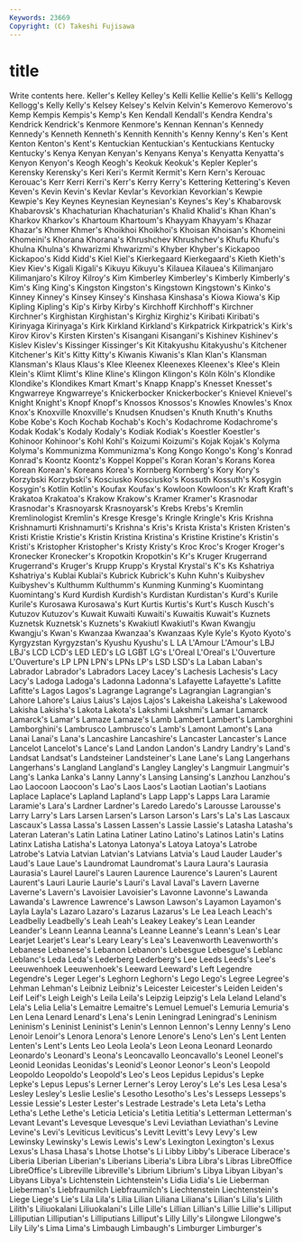 ```yaml
---
Keywords: 23669 
Copyright: (C) Takeshi Fujisawa
---
```


# title

Write contents here.
Keller's Kelley Kelley's Kelli Kellie Kellie's Kelli's
Kellogg Kellogg's Kelly Kelly's Kelsey Kelsey's Kelvin Kelvin's Kemerovo Kemerovo's
Kemp Kempis Kempis's Kemp's Ken Kendall Kendall's Kendra Kendra's Kendrick
Kendrick's Kenmore Kenmore's Kennan Kennan's Kennedy Kennedy's Kenneth Kenneth's Kennith
Kennith's Kenny Kenny's Ken's Kent Kenton Kenton's Kent's Kentuckian Kentuckian's
Kentuckians Kentucky Kentucky's Kenya Kenyan Kenyan's Kenyans Kenya's Kenyatta Kenyatta's
Kenyon Kenyon's Keogh Keogh's Keokuk Keokuk's Kepler Kepler's Kerensky Kerensky's
Keri Keri's Kermit Kermit's Kern Kern's Kerouac Kerouac's Kerr Kerri
Kerri's Kerr's Kerry Kerry's Kettering Kettering's Keven Keven's Kevin Kevin's
Kevlar Kevlar's Kevorkian Kevorkian's Kewpie Kewpie's Key Keynes Keynesian Keynesian's
Keynes's Key's Khabarovsk Khabarovsk's Khachaturian Khachaturian's Khalid Khalid's Khan Khan's
Kharkov Kharkov's Khartoum Khartoum's Khayyam Khayyam's Khazar Khazar's Khmer Khmer's
Khoikhoi Khoikhoi's Khoisan Khoisan's Khomeini Khomeini's Khorana Khorana's Khrushchev Khrushchev's
Khufu Khufu's Khulna Khulna's Khwarizmi Khwarizmi's Khyber Khyber's Kickapoo Kickapoo's
Kidd Kidd's Kiel Kiel's Kierkegaard Kierkegaard's Kieth Kieth's Kiev Kiev's
Kigali Kigali's Kikuyu Kikuyu's Kilauea Kilauea's Kilimanjaro Kilimanjaro's Kilroy Kilroy's
Kim Kimberley Kimberley's Kimberly Kimberly's Kim's King King's Kingston Kingston's
Kingstown Kingstown's Kinko's Kinney Kinney's Kinsey Kinsey's Kinshasa Kinshasa's Kiowa
Kiowa's Kip Kipling Kipling's Kip's Kirby Kirby's Kirchhoff Kirchhoff's Kirchner
Kirchner's Kirghistan Kirghistan's Kirghiz Kirghiz's Kiribati Kiribati's Kirinyaga Kirinyaga's Kirk
Kirkland Kirkland's Kirkpatrick Kirkpatrick's Kirk's Kirov Kirov's Kirsten Kirsten's Kisangani
Kisangani's Kishinev Kishinev's Kislev Kislev's Kissinger Kissinger's Kit Kitakyushu Kitakyushu's
Kitchener Kitchener's Kit's Kitty Kitty's Kiwanis Kiwanis's Klan Klan's Klansman
Klansman's Klaus Klaus's Klee Kleenex Kleenexes Kleenex's Klee's Klein Klein's
Klimt Klimt's Kline Kline's Klingon Klingon's Köln Köln's Klondike Klondike's
Klondikes Kmart Kmart's Knapp Knapp's Knesset Knesset's Kngwarreye Kngwarreye's Knickerbocker
Knickerbocker's Knievel Knievel's Knight Knight's Knopf Knopf's Knossos Knossos's Knowles
Knowles's Knox Knox's Knoxville Knoxville's Knudsen Knudsen's Knuth Knuth's Knuths
Kobe Kobe's Koch Kochab Kochab's Koch's Kodachrome Kodachrome's Kodak Kodak's
Kodaly Kodaly's Kodiak Kodiak's Koestler Koestler's Kohinoor Kohinoor's Kohl Kohl's
Koizumi Koizumi's Kojak Kojak's Kolyma Kolyma's Kommunizma Kommunizma's Kong Kongo
Kongo's Kong's Konrad Konrad's Koontz Koontz's Koppel Koppel's Koran Koran's
Korans Korea Korean Korean's Koreans Korea's Kornberg Kornberg's Kory Kory's
Korzybski Korzybski's Kosciusko Kosciusko's Kossuth Kossuth's Kosygin Kosygin's Kotlin Kotlin's
Koufax Koufax's Kowloon Kowloon's Kr Kraft Kraft's Krakatoa Krakatoa's Krakow
Krakow's Kramer Kramer's Krasnodar Krasnodar's Krasnoyarsk Krasnoyarsk's Krebs Krebs's Kremlin
Kremlinologist Kremlin's Kresge Kresge's Kringle Kringle's Kris Krishna Krishnamurti Krishnamurti's
Krishna's Kris's Krista Krista's Kristen Kristen's Kristi Kristie Kristie's Kristin
Kristina Kristina's Kristine Kristine's Kristin's Kristi's Kristopher Kristopher's Kristy Kristy's
Kroc Kroc's Kroger Kroger's Kronecker Kronecker's Kropotkin Kropotkin's Kr's Kruger
Krugerrand Krugerrand's Kruger's Krupp Krupp's Krystal Krystal's K's Ks Kshatriya
Kshatriya's Kublai Kublai's Kubrick Kubrick's Kuhn Kuhn's Kuibyshev Kuibyshev's Kulthumm
Kulthumm's Kunming Kunming's Kuomintang Kuomintang's Kurd Kurdish Kurdish's Kurdistan Kurdistan's
Kurd's Kurile Kurile's Kurosawa Kurosawa's Kurt Kurtis Kurtis's Kurt's Kusch
Kusch's Kutuzov Kutuzov's Kuwait Kuwaiti Kuwaiti's Kuwaitis Kuwait's Kuznets Kuznetsk
Kuznetsk's Kuznets's Kwakiutl Kwakiutl's Kwan Kwangju Kwangju's Kwan's Kwanzaa Kwanzaa's
Kwanzaas Kyle Kyle's Kyoto Kyoto's Kyrgyzstan Kyrgyzstan's Kyushu Kyushu's L
LA L'Amour L'Amour's LBJ LBJ's LCD LCD's LED LED's LG
LGBT LG's L'Oreal L'Oreal's L'Ouverture L'Ouverture's LP LPN LPN's LPNs
LP's LSD LSD's La Laban Laban's Labrador Labrador's Labradors Lacey
Lacey's Lachesis Lachesis's Lacy Lacy's Ladoga Ladoga's Ladonna Ladonna's Lafayette
Lafayette's Lafitte Lafitte's Lagos Lagos's Lagrange Lagrange's Lagrangian Lagrangian's Lahore
Lahore's Laius Laius's Lajos Lajos's Lakeisha Lakeisha's Lakewood Lakisha Lakisha's
Lakota Lakota's Lakshmi Lakshmi's Lamar Lamarck Lamarck's Lamar's Lamaze Lamaze's
Lamb Lambert Lambert's Lamborghini Lamborghini's Lambrusco Lambrusco's Lamb's Lamont Lamont's
Lana Lanai Lanai's Lana's Lancashire Lancashire's Lancaster Lancaster's Lance Lancelot
Lancelot's Lance's Land Landon Landon's Landry Landry's Land's Landsat Landsat's
Landsteiner Landsteiner's Lane Lane's Lang Langerhans Langerhans's Langland Langland's Langley
Langley's Langmuir Langmuir's Lang's Lanka Lanka's Lanny Lanny's Lansing Lansing's
Lanzhou Lanzhou's Lao Laocoon Laocoon's Lao's Laos Laos's Laotian Laotian's
Laotians Laplace Laplace's Lapland Lapland's Lapp Lapp's Lapps Lara Laramie
Laramie's Lara's Lardner Lardner's Laredo Laredo's Larousse Larousse's Larry Larry's
Lars Larsen Larsen's Larson Larson's Lars's La's Las Lascaux Lascaux's
Lassa Lassa's Lassen Lassen's Lassie Lassie's Latasha Latasha's Lateran Lateran's
Latin Latina Latiner Latino Latino's Latinos Latin's Latins Latinx Latisha
Latisha's Latonya Latonya's Latoya Latoya's Latrobe Latrobe's Latvia Latvian Latvian's
Latvians Latvia's Laud Lauder Lauder's Laud's Laue Laue's Laundromat Laundromat's
Laura Laura's Laurasia Laurasia's Laurel Laurel's Lauren Laurence Laurence's Lauren's
Laurent Laurent's Lauri Laurie Laurie's Lauri's Laval Laval's Lavern Laverne
Laverne's Lavern's Lavoisier Lavoisier's Lavonne Lavonne's Lawanda Lawanda's Lawrence Lawrence's
Lawson Lawson's Layamon Layamon's Layla Layla's Lazaro Lazaro's Lazarus Lazarus's
Le Lea Leach Leach's Leadbelly Leadbelly's Leah Leah's Leakey Leakey's
Lean Leander Leander's Leann Leanna Leanna's Leanne Leanne's Leann's Lean's
Lear Learjet Learjet's Lear's Leary Leary's Lea's Leavenworth Leavenworth's Lebanese
Lebanese's Lebanon Lebanon's Lebesgue Lebesgue's Leblanc Leblanc's Leda Leda's Lederberg
Lederberg's Lee Leeds Leeds's Lee's Leeuwenhoek Leeuwenhoek's Leeward Leeward's Left
Legendre Legendre's Leger Leger's Leghorn Leghorn's Lego Lego's Legree Legree's
Lehman Lehman's Leibniz Leibniz's Leicester Leicester's Leiden Leiden's Leif Leif's
Leigh Leigh's Leila Leila's Leipzig Leipzig's Lela Leland Leland's Lela's
Lelia Lelia's Lemaitre Lemaitre's Lemuel Lemuel's Lemuria Lemuria's Len Lena
Lenard Lenard's Lena's Lenin Leningrad Leningrad's Leninism Leninism's Leninist Leninist's
Lenin's Lennon Lennon's Lenny Lenny's Leno Lenoir Lenoir's Lenora Lenora's
Lenore Lenore's Leno's Len's Lent Lenten Lenten's Lent's Lents Leo
Leola Leola's Leon Leona Leonard Leonardo Leonardo's Leonard's Leona's Leoncavallo
Leoncavallo's Leonel Leonel's Leonid Leonidas Leonidas's Leonid's Leonor Leonor's Leon's
Leopold Leopoldo Leopoldo's Leopold's Leo's Leos Lepidus Lepidus's Lepke Lepke's
Lepus Lepus's Lerner Lerner's Leroy Leroy's Le's Les Lesa Lesa's
Lesley Lesley's Leslie Leslie's Lesotho Lesotho's Les's Lesseps Lesseps's Lessie
Lessie's Lester Lester's Lestrade Lestrade's Leta Leta's Letha Letha's Lethe
Lethe's Leticia Leticia's Letitia Letitia's Letterman Letterman's Levant Levant's Levesque
Levesque's Levi Leviathan Leviathan's Levine Levine's Levi's Leviticus Leviticus's Levitt
Levitt's Levy Levy's Lew Lewinsky Lewinsky's Lewis Lewis's Lew's Lexington
Lexington's Lexus Lexus's Lhasa Lhasa's Lhotse Lhotse's Li Libby Libby's
Liberace Liberace's Liberia Liberian Liberian's Liberians Liberia's Libra Libra's Libras
LibreOffice LibreOffice's Libreville Libreville's Librium Librium's Libya Libyan Libyan's Libyans
Libya's Lichtenstein Lichtenstein's Lidia Lidia's Lie Lieberman Lieberman's Liebfraumilch Liebfraumilch's
Liechtenstein Liechtenstein's Liege Liege's Lie's Lila Lila's Lilia Lilian Liliana
Liliana's Lilian's Lilia's Lilith Lilith's Liliuokalani Liliuokalani's Lille Lille's Lillian
Lillian's Lillie Lillie's Lilliput Lilliputian Lilliputian's Lilliputians Lilliput's Lilly Lilly's
Lilongwe Lilongwe's Lily Lily's Lima Lima's Limbaugh Limbaugh's Limburger Limburger's
